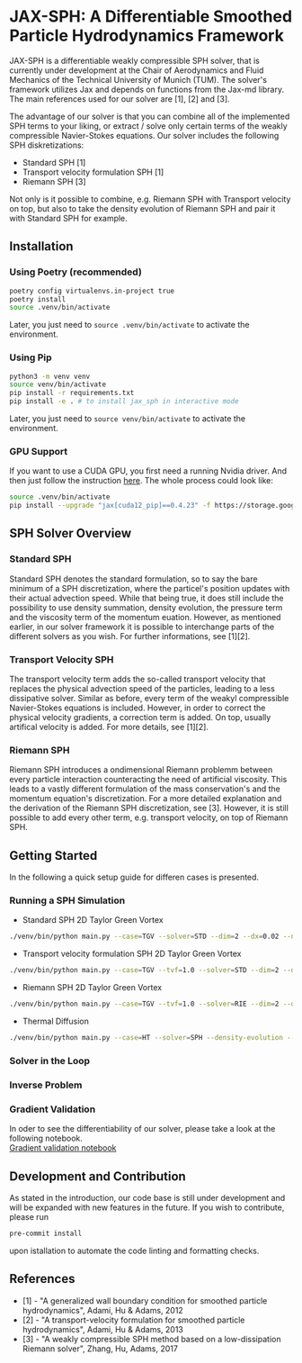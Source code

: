 # JAX-SPH: A Differentiable Smoothed Particle Hydrodynamics Framework

JAX-SPH is a differentiable weakly compressible SPH solver, that is currently under development at the Chair of Aerodynamics and Fluid Mechanics of the Technical University of Munich (TUM). The solver's framework utilizes Jax and depends on functions from the Jax-md library. The main references used for our solver are [1], [2] and [3]. 

The advantage of our solver is that you can combine all of the implemented SPH terms to your liking, or extract / solve only certain terms of the weakly compressible Navier-Stokes equations. Our solver includes the following SPH diskretizations:

- Standard SPH [1]
- Transport velocity formulation SPH [1]
- Riemann SPH [3]

Not only is it possible to combine, e.g. Riemann SPH with Transport velocity on top, but also to take the density evolution of Riemann SPH and pair it with Standard SPH for example.

## Installation

### Using Poetry (recommended)

```bash
poetry config virtualenvs.in-project true
poetry install
source .venv/bin/activate
```

Later, you just need to `source .venv/bin/activate` to activate the environment.

### Using Pip

```bash
python3 -m venv venv
source venv/bin/activate
pip install -r requirements.txt
pip install -e . # to install jax_sph in interactive mode
```

Later, you just need to `source venv/bin/activate` to activate the environment.

### GPU Support

If you want to use a CUDA GPU, you first need a running Nvidia driver. And then just follow the instruction [here](https://jax.readthedocs.io/en/latest/installation.html). The whole process could look like:

```bash
source .venv/bin/activate
pip install --upgrade "jax[cuda12_pip]==0.4.23" -f https://storage.googleapis.com/jax-releases/jax_cuda_releases.html
```


## SPH Solver Overview

### Standard SPH
Standard SPH denotes the standard formulation, so to say the bare minimum of a SPH discretization, where the particel's position updates with their actual advection speed. While that being true, it does still include the possibility to use density summation, density evolution, the pressure term and the viscosity term of the momentum euation. However, as mentioned earlier, in our solver framework it is possible to interchange parts of the different solvers as you wish. For further informations, see [1][2].
### Transport Velocity SPH
The transport velocity term adds the so-called transport velocity that replaces the physical advection speed of the particles, leading to a less dissipative solver. Similar as before, every term of the weakyl compressible Navier-Stokes equations is included. However, in order to correct the physical velocity gradients, a correction term is added. On top, usually artifical velocity is added. For more details, see [1][2].
### Riemann SPH
Riemann SPH introduces a ondimensional Riemann problemm between every particle interaction counteracting the need of artificial viscosity. This leads to a vastly different formulation of the mass conservation's and the momentum equation's discretization. For a more detailed explanation and the derivation of the Riemann SPH discretization, see [3]. However, it is still possible to add every other term, e.g. transport velocity, on top of Riemann SPH.

## Getting Started
In the following a quick setup guide for differen cases is presented.


### Running a SPH Simulation
- Standard SPH 2D Taylor Green Vortex 
```bash
./venv/bin/python main.py --case=TGV --solver=STD --dim=2 --dx=0.02 --nxnynz=50_50_0 --t-end=5 --seed=123 --write-h5 --write-every=25 --data-path="data_valid/tgv2d_notvf/"
 ```

- Transport velocity formulation SPH 2D Taylor Green Vortex
```bash
./venv/bin/python main.py --case=TGV --tvf=1.0 --solver=STD --dim=2 --dx=0.02 --nxnynz=50_50_0 --t-end=5 --seed=123 --write-h5 --write-every=25 --data-path="data_valid/tgv2d_notvf/"
 ```
- Riemann SPH 2D Taylor Green Vortex
```bash
./venv/bin/python main.py --case=TGV --tvf=1.0 --solver=RIE --dim=2 --dx=0.02 --nxnynz=50_50_0 --t-end=5 --seed=123 --write-h5 --write-every=25 --data-path="data_valid/tgv2d_notvf/"
 ```
-  Thermal Diffusion
```bash
./venv/bin/python main.py --case=HT --solver=SPH --density-evolution --heat-conduction --dim=2 --dx=0.02 --t-end=1.5 --write-h5 --write-vtk --r0-noise-factor=0.05 --outlet-temperature-derivative --data-path="data_valid/therm_diff/"
```

### Solver in the Loop


### Inverse Problem

### Gradient Validation
In oder to see the differentiability of our solver, please take a look at the following notebook.\
[Gradient validation notebook](experiments/grads.ipynb)

## Development and Contribution

As stated in the introduction, our code base is still under development and will be expanded with new features in the future.
If you wish to contribute, please run

```bash
pre-commit install
```

upon istallation to automate the code linting and formatting checks. 

<!-- ## Citation
If you wish to use our code or parts of our code in your reasearch, please cite the solver using the following .bib,

```
@misc{jaxsph2024,
 author = {},
 booktitle = {},
 publisher = {},
 title = {},
 url = {},
 volume = {},
 year = {2024}
}
``` -->

## References

* [1] - "A generalized wall boundary condition for smoothed particle hydrodynamics", Adami, Hu & Adams, 2012
* [2] - "A transport-velocity formulation for smoothed particle hydrodynamics", Adami, Hu & Adams, 2013
* [3] - "A weakly compressible SPH method based on a low-dissipation Riemann solver", Zhang, Hu, Adams, 2017